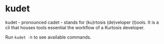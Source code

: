 # kudet

kudet - pronounced cadet - stands for (ku)rtosis (de)veloper (t)ools. It is a cli that houses tools essential the workflow of a Kurtosis developer.

Run `kudet -h` to see available commands.

